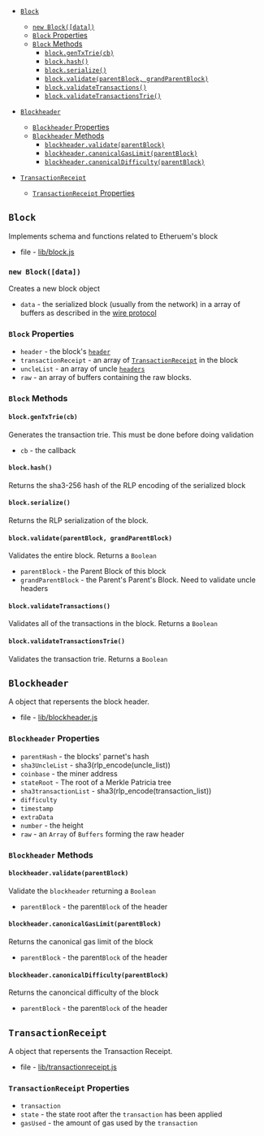 - [`Block`](#block)
    - [`new Block([data])`](#new-blockdata)
    - [`Block` Properties](#block-properties)
    - [`Block` Methods](#block-methods)
        - [`block.genTxTrie(cb)`](#blockgentxtriecb) 
        - [`block.hash()`](#blockhash)
        - [`block.serialize()`](#blockserialize)
        - [`block.validate(parentBlock, grandParentBlock)`](#blockvalidateparentblock-grandparentblock)
        - [`block.validateTransactions()`](#blockvalidatetransactions)
        - [`block.validateTransactionsTrie()`](#blockvalidatetransactionstrie)

- [`Blockheader`](#blockheader)
    - [`Blockheader` Properties](#blockheader-properties)
    - [`Blockheader` Methods](#blockheader-methods)
        - [`blockheader.validate(parentBlock)`](#blockheadervalidateparentblock)
        - [`blockheader.canonicalGasLimit(parentBlock)`](#blockheadercanonicalgaslimitparentblock)
        - [`blockheader.canonicalDifficulty(parentBlock)`](#blockheadercanonicaldifficultyparentblock)

- [`TransactionReceipt`](#transactionreceipt)
    - [`TransactionReceipt` Properties](#transactionreceipt-properties)

## `Block`
Implements schema  and functions related to Etheruem's block
- file - [lib/block.js](../lib/block.js)

### `new Block([data])`
Creates a new block object
- `data` - the serialized block (usually from the network) in a array of buffers as described in the [wire protocol](https://github.com/ethereum/wiki/wiki/%5BEnglish%5D-Wire-Protocol)

### `Block` Properties 
- `header` - the block's [`header`](#blockheader)
- `transactionReceipt` - an array of [`TransactionReceipt`](#transactionreceipt) in the block
- `uncleList` - an array of uncle [`headers`](#blockheader)
- `raw` - an array of buffers containing the raw blocks.

### `Block` Methods

#### `block.genTxTrie(cb)`
Generates the transaction trie. This must be done before doing validation
- `cb` - the callback 

#### `block.hash()`
Returns the sha3-256 hash of the RLP encoding of the serialized block

#### `block.serialize()`
Returns the RLP serialization of the block.

#### `block.validate(parentBlock, grandParentBlock)`
Validates the entire block. Returns a `Boolean`
- `parentBlock` - the Parent Block of this block
- `grandParentBlock` - the Parent's Parent's Block. Need to validate uncle headers

#### `block.validateTransactions()`
Validates all of the transactions in the block. Returns a `Boolean`

#### `block.validateTransactionsTrie()`
Validates the transaction trie. Returns a `Boolean`

## `Blockheader`
A object that repersents the block header.
- file - [lib/blockheader.js](../lib/blockHeader.js)

### `Blockheader` Properties
- `parentHash` - the blocks' parnet's hash
- `sha3UncleList` - sha3(rlp_encode(uncle_list))
- `coinbase` - the miner address
- `stateRoot` - The root of a Merkle Patricia tree
- `sha3transactionList` - sha3(rlp_encode(transaction_list))
- `difficulty`
- `timestamp`
- `extraData`
- `number` - the height
- `raw` - an `Array` of `Buffers` forming the raw header

### `Blockheader` Methods

#### `blockheader.validate(parentBlock)`
Validate the `blockheader` returning a `Boolean`
- `parentBlock` - the parent`Block` of the header

#### `blockheader.canonicalGasLimit(parentBlock)`
Returns the canonical gas limit of the block
- `parentBlock` - the parent`Block` of the header

#### `blockheader.canonicalDifficulty(parentBlock)`
Returns the canoncical difficulty of the block
- `parentBlock` - the parent`Block` of the header

## `TransactionReceipt`
A object that repersents the Transaction Receipt.
- file - [lib/transactionreceipt.js](../lib/transactionReceipt.js)

### `TransactionReceipt` Properties
- `transaction`
- `state` - the state root after the `transaction` has been applied
- `gasUsed` - the amount of gas used by the `transaction`
